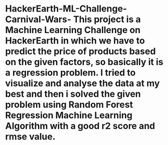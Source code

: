 # HackerEarth-ML-Challenge-Carnival-Wars- This project is a Machine Learning Challenge on HackerEarth in which we have to predict the price of products based on the given factors, so basically it is a regression problem. I tried to visualize and analyse the data at my best and then i solved the given problem using Random Forest Regression Machine Learning Algorithm with a good r2 score and rmse value.
